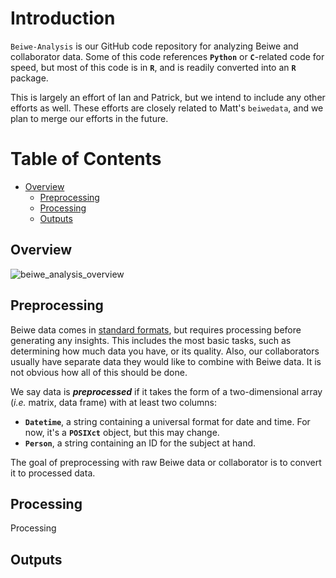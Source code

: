 # Introduction
`Beiwe-Analysis` is our GitHub code repository for analyzing Beiwe and collaborator data.  Some of this code references **`Python`** or **`C`**-related code for speed, but most of this code is in **`R`**, and is readily converted into an **`R`** package.

This is largely an effort of Ian and Patrick, but we intend to include any other efforts as well.  These efforts are closely related to Matt's `beiwedata`, and we plan to merge our efforts in the future.

# Table of Contents
- [Overview](#Overview)
    - [Preprocessing](#Preprocessing)
    - [Processing](#Processing)
    - [Outputs](#Outputs)

## Overview
![beiwe_analysis_overview](https://github.com/onnela-lab/Beiwe-Analysis/blob/master/Figures/beiwe_analysis_overview.png)
## Preprocessing
Beiwe data comes in [standard formats](https://github.com/onnela-lab/beiwedata#data-overview), but requires processing before generating any insights.  This includes the most basic tasks, such as determining how much data you have, or its quality.  Also, our collaborators usually have separate data they would like to combine with Beiwe data.  It is not obvious how all of this should be done.

We say data is ***preprocessed*** if it takes the form of a two-dimensional array (*i.e.* matrix, data frame) with at least two columns:
* **`Datetime`**, a string containing a universal format for date and time.  For now, it's a **`POSIXct`** object, but this may change.
* **`Person`**, a string containing an ID for the subject at hand.

The goal of preprocessing with raw Beiwe data or collaborator is to convert it to processed data.

## Processing
Processing 
## Outputs




